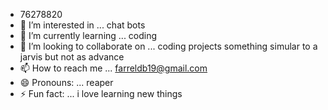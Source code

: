 - 76278820
- 👀 I’m interested in ... chat bots
- 🌱 I’m currently learning ... coding
- 💞️ I’m looking to collaborate on ... coding projects something simular to a jarvis but not as advance
- 📫 How to reach me ... farreldb19@gmail.com
- 😄 Pronouns: ... reaper
- ⚡ Fun fact: ... i love learning new things

<!---
reapergodsoul/reapergodsoul is a ✨ special ✨ repository because its `README.md` (this file) appears on your GitHub profile.
You can click the Preview link to take a look at your changes.
--->
